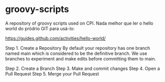 # groovy-scripts
A repository of groovy scripts used on CPI.
Nada melhor que ler o hello world do pródrio GIT para usá-lo:


https://guides.github.com/activities/hello-world/

Step 1. Create a Repository
By default your repository has one branch named main which is considered to be the definitive branch. We use branches to experiment and make edits before committing them to main.

Step 2. Create a Branch
Step 3. Make and commit changes
Step 4. Open a Pull Request
Step 5. Merge your Pull Request
